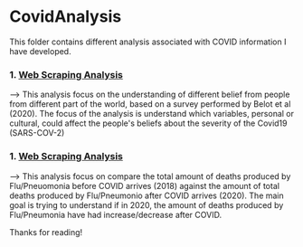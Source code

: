 # CovidAnalysis

This folder contains different analysis associated with COVID information I have developed. 

### 1. [Web Scraping Analysis](./1.Covid_Beliefs) 
   
   --> This analysis focus on the understanding of different belief from people from different part of the world, based on a survey   performed by Belot et al (2020). The focus of the analysis is understand which variables, personal or cultural, could affect the people's beliefs about the severity of the Covid19 (SARS-COV-2)

### 1. [Web Scraping Analysis](./2.Covid_Flu/Pneu) 

   --> This analysis focus on compare the total amount of deaths produced by Flu/Pneuomonia before COVID arrives (2018) against the amount of total deaths produced by Flu/Pneumonio after COVID arrives (2020). The main goal is trying to understand if in 2020, the amount of deaths produced by Flu/Pneumonia have had increase/decrease after COVID.
                                                
                                                
Thanks for reading!
